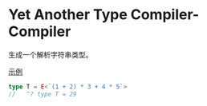 # Yet Another Type Compiler-Compiler

生成一个解析字符串类型。

[示例](./example/index.ts)

```ts
type T = E<`(1 + 2) * 3 + 4 * 5`>
//   ^? type T = 29
```
